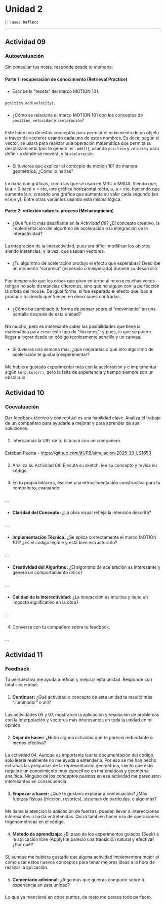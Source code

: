 # Unidad 2
`🤔 Fase: Reflect`
_________________________________________________________________________________________________________________________________________________________________________________________
## Actividad 09
### Autoevaluación
Sin consultar tus notas, responde desde tu memoria:
###
#### Parte 1: recuperación de conocimiento (Retrieval Practice)
###
- Escribe la “receta” del marco MOTION 101.
###
`position.add(velocity);`
###
- ¿Cómo se relaciona el marco MOTION 101 con los conceptos de `position`, `velocidad` y `aceleración`?
###
Este hace uso de estos conceptos para permitir el movimiento de un objeto a través de vectores usando cada uno de estos nombres. Es decir, según el vector, se usará para realizar una operación matemática que permita su desplazamiento (por lo general el `.add()`), usando `position` y `velocity` para definir a dónde se moverá, y la `aceleración`.
###
- Si tuvieras que explicar el concepto de motion 101 de manera geométrica, ¿Cómo lo harías?
###
Lo haría con gráficas, como las que se usan en MRU o MRUA. Siendo que, la a = 0 hace v = cte, una gráfica horizaontal recta, o, a = cte, haciendo que aumente la v; creando una gráfica que aumenta su valor cada segundo (en el eje y). Entre otras variantes usando esta misma lógica.

#### Parte 2: reflexión sobre tu proceso (Metacognición)
###
- ¿Qué fue lo más desafiante en la *Actividad 08*? ¿El concepto creativo, la implementación del algoritmo de aceleración o la integración de la interactividad?
###
La integración de la interactividad, pues era dificil modificar los objetos siendo instancias, y la vez, que usaban vectores.
###
- ¿Tu algoritmo de aceleración produjo el efecto que esperabas? Describe un momento “sorpresa” (esperado o inesperado) durante su desarrollo.
###
Fue inesperado que los orbes que giran en torno al mouse muchas veces tengan no solo disntancias diferentes, sino que no siguen con la perfección la orbita del mouse. De igual forma, si fue esperado el efecto que iban a producir haciendo que fuesen en direcciones contrarias.
###
- ¿Cómo ha cambiado tu forma de pensar sobre el “movimiento” en una pantalla después de esta unidad?
###
No mucho, pero es interesante saber las posibilidades que tiene la matemática para crear este tipo de "ilusiones"; y pues, lo que se puede llegar a lograr desde un código tecnicamente sencillo y un canvas.
###
- Si tuvieras una semana más, ¿qué mejorarías o qué otro algoritmo de aceleración te gustaría experimentar?
###
Me hubiera gustado experimentar más con la aceleración y e implementar algún `lerp.Color()`, pero la falta de experiencia y tiempo siempre son un obstáculo.

## Actividad 10
### Coevaluación
Dar feedback técnico y conceptual es una habilidad clave. Analiza el trabajo de un compañero para ayudarle a mejorar y para aprender de sus soluciones.
###
1. Intercambia la URL de tu bitácora con un compañero.
###
Esteban Puerta - https://github.com/jfUPB/simulacion-2025-20-LS1653
###
2. Analiza su Actividad 08. Ejecuta su sketch, lee su concepto y revisa su código.
###
3. En tu propia bitácora, escribe una retroalimentación constructiva para tu compañero, evaluando:
###
...
###
- **Claridad del Concepto:** ¿La obra visual refleja la intención descrita?
###
...
###
- **Implementación Técnica:** ¿Se aplica correctamente el marco MOTION 101? ¿Es el código legible y está bien estructurado?
###
...
###
- **Creatividad del Algoritmo:** ¿El algoritmo de aceleración es interesante y genera un comportamiento único?
###
...
###
- **Calidad de la Interactividad:** ¿La interacción es intuitiva y tiene un impacto significativo en la obra?
###
...
###
4. Conversa con tu compañero sobre tu feedback.
###
...

## Actividad 11
### Feedback
Tu perspectiva me ayuda a refinar y mejorar esta unidad. Responde con total sinceridad:
###
1. **Continuar:** ¿Qué actividad o concepto de esta unidad te resultó más “iluminador” o útil?
###
Las actividades 05 y 07, mostraban la aplicación y resolución de problemas con la interpolación y vectores más interesantes en toda la unidad en mi opinión.
###
2. **Dejar de hacer:** ¿Hubo alguna actividad que te pareció redundante o menos efectiva?
###
La actividad 04. Aunque es importante leer la documentación del código, solo leerla realmente no me ayuda a entenderla. Por eso se me han hecho extrañas las preguntas de la representación geométrica, siento que esto requiere un conocimiento muy específico en matemáticas y geometría analítica. Ninguno de los conceptos puestos en esa actividad me parecieron interesantes en consecuencia.
###
3. **Empezar a hacer:** ¿Qué te gustaría explorar a continuación? ¿Más fuerzas físicas (fricción, resortes), sistemas de partículas, o algo más?
###
Me llama la atención la aplicación de fuerzas, pueden llevar a interecciones interesantes o hasta entretenidas. Quizá también hacer uso de operaciones trigonométricas en el código.
###
4. **Método de aprendizaje:** ¿El paso de los experimentos guiados (Seek) a la aplicación libre (Apply) te pareció una transición natural y efectiva? ¿Por qué?
###
Sí, aunque me hubiera gustado que alguna actividad implementera mejor el cómo usar estos nuevos conceptos para tener mejores ideas a la hora de realizar la aplicación.
###
5. **Comentario adicional:** ¿Algo más que quieras compartir sobre tu experiencia en esta unidad?
###
Lo que ya mencioné en otros puntos, de resto me parece todo perfecto.

